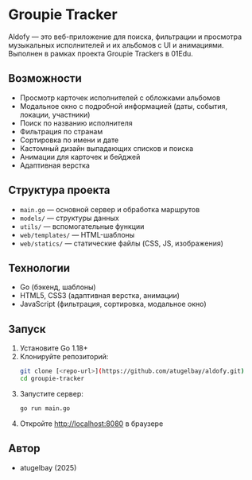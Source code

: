 # Groupie Tracker

Aldofy — это веб-приложение для поиска, фильтрации и просмотра музыкальных исполнителей и их альбомов с UI и анимациями. Выполнен в рамках проекта Groupie Trackers в 01Edu.

## Возможности
- Просмотр карточек исполнителей с обложками альбомов
- Модальное окно с подробной информацией (даты, события, локации, участники)
- Поиск по названию исполнителя
- Фильтрация по странам
- Сортировка по имени и дате
- Кастомный дизайн выпадающих списков и поиска
- Анимации для карточек и бейджей
- Адаптивная верстка

## Структура проекта
- `main.go` — основной сервер и обработка маршрутов
- `models/` — структуры данных
- `utils/` — вспомогательные функции
- `web/templates/` — HTML-шаблоны
- `web/statics/` — статические файлы (CSS, JS, изображения)

## Технологии
- Go (бэкенд, шаблоны)
- HTML5, CSS3 (адаптивная верстка, анимации)
- JavaScript (фильтрация, сортировка, модальное окно)

## Запуск
1. Установите Go 1.18+
2. Клонируйте репозиторий:
   ```sh
   git clone [<repo-url>](https://github.com/atugelbay/aldofy.git)
   cd groupie-tracker
   ```
3. Запустите сервер:
   ```sh
   go run main.go
   ```
4. Откройте [http://localhost:8080](http://localhost:8080) в браузере


## Автор
- atugelbay (2025)

